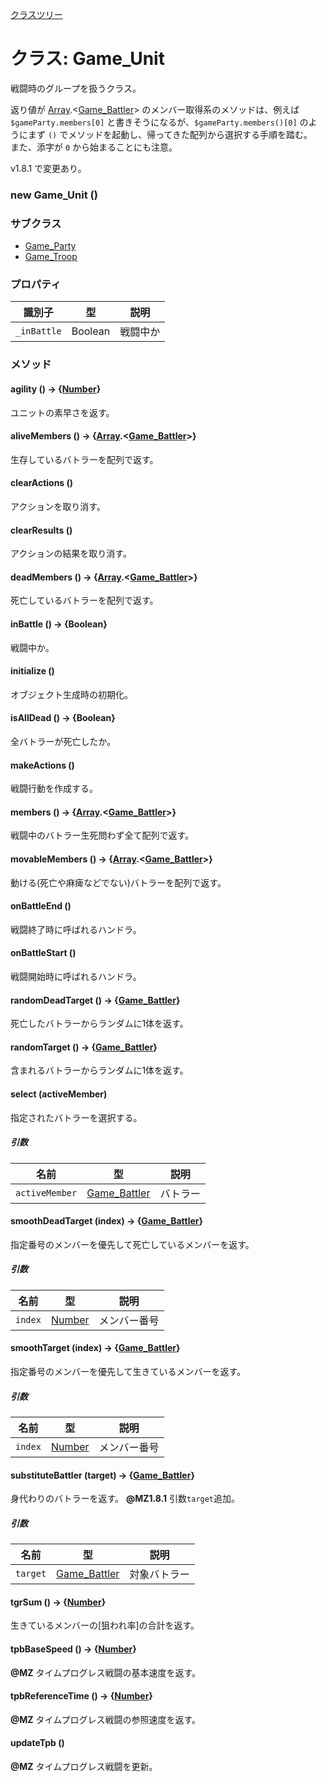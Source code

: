 [クラスツリー](index.md)

# クラス: Game_Unit

戦闘時のグループを扱うクラス。

返り値が [Array](Array.md).&lt;[Game_Battler](Game_Battler.md)&gt; のメンバー取得系のメソッドは、例えば `$gameParty.members[0]` と書きそうになるが、`$gameParty.members()[0]` のようにまず `()` でメソッドを起動し、帰ってきた配列から選択する手順を踏む。<br />
また、添字が `0` から始まることにも注意。

v1.8.1 で変更あり。

### new Game_Unit ()

### サブクラス

* [Game_Party](Game_Party.md)
* [Game_Troop](Game_Troop.md)


### プロパティ

| 識別子 | 型 | 説明 |
| --- | --- | --- |
| `_inBattle` | Boolean | 戦闘中か |


### メソッド

#### agility () → {[Number](Number.md)}
ユニットの素早さを返す。


#### aliveMembers () → {[Array](Array.md).&lt;[Game_Battler](Game_Battler.md)&gt;}
生存しているバトラーを配列で返す。


#### clearActions ()
アクションを取り消す。


#### clearResults ()
アクションの結果を取り消す。


#### deadMembers () → {[Array](Array.md).&lt;[Game_Battler](Game_Battler.md)&gt;}
死亡しているバトラーを配列で返す。


#### inBattle () → {Boolean}
戦闘中か。


#### initialize ()
オブジェクト生成時の初期化。


#### isAllDead () → {Boolean}
全バトラーが死亡したか。


#### makeActions ()
戦闘行動を作成する。


#### members () → {[Array](Array.md).&lt;[Game_Battler](Game_Battler.md)&gt;}
戦闘中のバトラー生死問わず全て配列で返す。


#### movableMembers () → {[Array](Array.md).&lt;[Game_Battler](Game_Battler.md)&gt;}
動ける(死亡や麻痺などでない)バトラーを配列で返す。


#### onBattleEnd ()
戦闘終了時に呼ばれるハンドラ。


#### onBattleStart ()
戦闘開始時に呼ばれるハンドラ。


#### randomDeadTarget () → {[Game_Battler](Game_Battler.md)}
死亡したバトラーからランダムに1体を返す。


#### randomTarget () → {[Game_Battler](Game_Battler.md)}
含まれるバトラーからランダムに1体を返す。


#### select (activeMember)
指定されたバトラーを選択する。

##### 引数

| 名前 | 型 | 説明 |
| --- | --- | --- |
| `activeMember` | [Game_Battler](Game_Battler.md) | バトラー |


#### smoothDeadTarget (index) → {[Game_Battler](Game_Battler.md)}
指定番号のメンバーを優先して死亡しているメンバーを返す。

##### 引数

| 名前 | 型 | 説明 |
| --- | --- | --- |
| `index` | [Number](Number.md) | メンバー番号 |


#### smoothTarget (index) → {[Game_Battler](Game_Battler.md)}
指定番号のメンバーを優先して生きているメンバーを返す。

##### 引数

| 名前 | 型 | 説明 |
| --- | --- | --- |
| `index` | [Number](Number.md) | メンバー番号 |


#### substituteBattler (target) → {[Game_Battler](Game_Battler.md)}
身代わりのバトラーを返す。
**@MZ1.8.1** 引数`target`追加。

##### 引数

| 名前 | 型 | 説明 |
| --- | --- | --- |
| `target` | [Game_Battler](Game_Battler.md) | 対象バトラー |


#### tgrSum () → {[Number](Number.md)}
生きているメンバーの[狙われ率]の合計を返す。


#### tpbBaseSpeed () → {[Number](Number.md)}
**@MZ** タイムプログレス戦闘の基本速度を返す。


#### tpbReferenceTime () → {[Number](Number.md)}
**@MZ** タイムプログレス戦闘の参照速度を返す。


#### updateTpb ()
**@MZ** タイムプログレス戦闘を更新。



